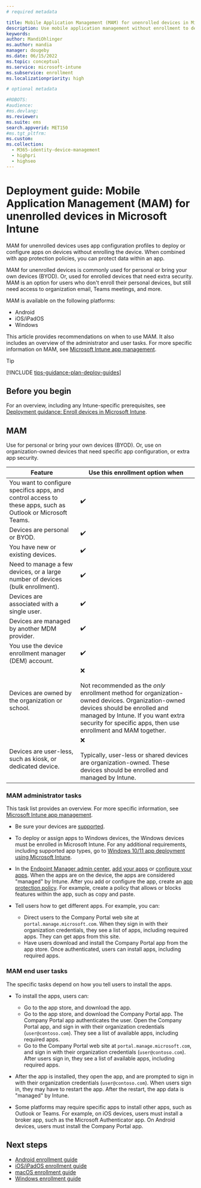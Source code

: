 ```yaml
---
# required metadata

title: Mobile Application Management (MAM) for unenrolled devices in Microsoft Intune
description: Use mobile application management without enrollment to deploy apps, and protect organization data within the apps. Get an overview of the administrator and end user tasks for this enrollment option.
keywords:
author: MandiOhlinger
ms.author: mandia
manager: dougeby
ms.date: 06/15/2022
ms.topic: conceptual
ms.service: microsoft-intune
ms.subservice: enrollment
ms.localizationpriority: high

# optional metadata

#ROBOTS:
#audience:
#ms.devlang:
ms.reviewer:
ms.suite: ems
search.appverid: MET150
#ms.tgt_pltfrm:
ms.custom:
ms.collection: 
  - M365-identity-device-management
  - highpri
  - highseo
---
```


# Deployment guide: Mobile Application Management (MAM) for unenrolled devices in Microsoft Intune

MAM for unenrolled devices uses app configuration profiles to deploy or configure apps on devices without enrolling the device. When combined with app protection policies, you can protect data within an app.

MAM for unenrolled devices is commonly used for personal or bring your own devices (BYOD). Or, used for enrolled devices that need extra security. MAM is an option for users who don't enroll their personal devices, but still need access to organization email, Teams meetings, and more.

MAM is available on the following platforms:

- Android
- iOS/iPadOS
- Windows

This article provides recommendations on when to use MAM. It also includes an overview of the administrator and user tasks. For more specific information on MAM, see [Microsoft Intune app management](../apps/app-management.md).

> [!TIP]
> [!INCLUDE [tips-guidance-plan-deploy-guides](../includes/tips-guidance-plan-deploy-guides.md)]

## Before you begin

For an overview, including any Intune-specific prerequisites, see [Deployment guidance: Enroll devices in Microsoft Intune](deployment-guide-enrollment.md).

## MAM 

Use for personal or bring your own devices (BYOD). Or, use on organization-owned devices that need specific app configuration, or extra app security.

| Feature | Use this enrollment option when |
| --- | --- |
| You want to configure specifics apps, and control access to these apps, such as Outlook or Microsoft Teams. | ✔️ |
| Devices are personal or BYOD. | ✔️ |
| You have new or existing devices. | ✔️ |
| Need to manage a few devices, or a large number of devices (bulk enrollment). | ✔️ |
| Devices are associated with a single user. | ✔️ |
| Devices are managed by another MDM provider. | ✔️ |
| You use the device enrollment manager (DEM) account. | ✔️ |
| Devices are owned by the organization or school. |  ❌ <br/><br/> Not recommended as the *only* enrollment method for organization-owned devices. Organization-owned devices should be enrolled and managed by Intune. If you want extra security for specific apps, then use enrollment and MAM together. |
| Devices are user-less, such as kiosk, or dedicated device. | ❌ <br/><br/>Typically, user-less or shared devices are organization-owned. These devices should be enrolled and managed by Intune. |

### MAM administrator tasks

This task list provides an overview. For more specific information, see [Microsoft Intune app management](../apps/app-management.md).

- Be sure your devices are [supported](supported-devices-browsers.md).
- To deploy or assign apps to Windows devices, the Windows devices must be enrolled in Microsoft Intune. For any additional requirements, including supported app types, go to [Windows 10/11 app deployment using Microsoft Intune](../apps/apps-windows-10-app-deploy.md).
- In the [Endpoint Manager admin center](https://go.microsoft.com/fwlink/?linkid=2109431), [add your apps](../apps/apps-supported-intune-apps.md) or [configure your apps](../apps/app-configuration-policies-overview.md). When the apps are on the device, the apps are considered "managed" by Intune. After you add or configure the app, create an [app protection policy](../apps/app-protection-policy-settings-ios.md). For example, create a policy that allows or blocks features within the app, such as copy and paste.
- Tell users how to get different apps. For example, you can:

  - Direct users to the Company Portal web site at `portal.manage.microsoft.com`. When they sign in with their organization credentials, they see a list of apps, including required apps. They can get apps from this site.
  - Have users download and install the Company Portal app from the app store. Once authenticated, users can install apps, including required apps.

### MAM end user tasks

The specific tasks depend on how you tell users to install the apps.

- To install the apps, users can:

  - Go to the app store, and download the app.
  - Go to the app store, and download the Company Portal app. The Company Portal app authenticates the user. Open the Company Portal app, and sign in with their organization credentials (`user@contoso.com`). They see a list of available apps, including required apps.
  - Go to the Company Portal web site at `portal.manage.microsoft.com`, and sign in with their organization credentials (`user@contoso.com`). After users sign in, they see a list of available apps, including required apps.

- After the app is installed, they open the app, and are prompted to sign in with their organization credentials (`user@contoso.com`). When users sign in, they may have to restart the app. After the restart, the app data is "managed" by Intune.

- Some platforms may require specific apps to install other apps, such as Outlook or Teams. For example, on iOS devices, users must install a broker app, such as the Microsoft Authenticator app. On Android devices, users must install the Company Portal app.

## Next steps

- [Android enrollment guide](deployment-guide-enrollment-android.md)
- [iOS/iPadOS enrollment guide](deployment-guide-enrollment-ios-ipados.md)
- [macOS enrollment guide](deployment-guide-enrollment-macos.md)
- [Windows enrollment guide](deployment-guide-enrollment-windows.md)
